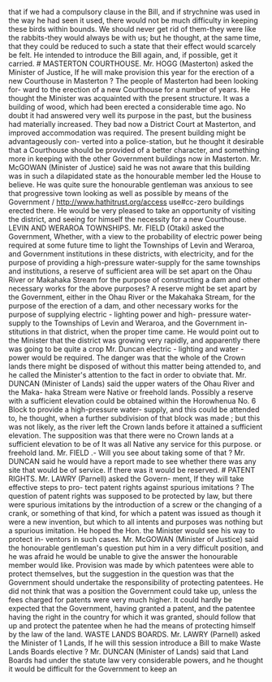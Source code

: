 that if we had a compulsory clause in the Bill, and if strychnine was used in the way he had seen it used, there would not be much difficulty in keeping these birds within bounds. We should never get rid of them-they were like the rabbits-they would always be with us; but he thought, at the same time, that they could be reduced to such a state that their effect would scarcely be felt. He intended to introduce the Bill again, and, if possible, get it carried. # MASTERTON COURTHOUSE. Mr. HOGG (Masterton) asked the Minister of Justice, If he will make provision this year for the erection of a new Courthouse in Masterton ? The people of Masterton had been looking for- ward to the erection of a new Courthouse for a number of years. He thought the Minister was acquainted with the present structure. It was a building of wood, which had been erected a considerable time ago. No doubt it had answered very well its purpose in the past, but the business had materially increased. They bad now a District Court at Masterton, and improved accommodation was required. The present building might be advantageously con- verted into a police-station, but he thought it desirable that a Courthouse should be provided of a better character, and something more in keeping with the other Government buildings now in Masterton. Mr. McGOWAN (Minister of Justice) said he was not aware that this building was in such a dilapidated state as the honourable member led the House to believe. He was quite sure the honourable gentleman was anxious to see that progressive town looking as well as possible by means of the Government / http://www.hathitrust.org/access use#cc-zero buildings erected there. He would be very pleased to take an opportunity of visiting the district, and seeing for himself the necessity for a new Courthouse. LEVIN AND WERAROA TOWNSHIPS. Mr. FIELD (Otaki) asked the Government, Whether, with a view to the probability of electric power being required at some future time to light the Townships of Levin and Weraroa, and Government institutions in these districts, with electricity, and for the purpose of providing a high-pressure water-supply for the same townships and institutions, a reserve of sufficient area will be set apart on the Ohau River or Makahaka Stream for the purpose of constructing a dam and other necessary works for the above purposes? A reserve might be set apart by the Government, either in the Ohau River or the Makahaka Stream, for the purpose of the erection of a dam, and other necessary works for the purpose of supplying electric - lighting power and high- pressure water-supply to the Townships of Levin and Weraroa, and the Government in- stitutions in that district, when the proper time came. He would point out to the Minister that the district was growing very rapidly, and apparently there was going to be quite a crop Mr. Duncan electric - lighting and water - power would be required. The danger was that the whole of the Crown lands there might be disposed of without this matter being attended to, and he called the Minister's attention to the fact in order to obviate that. Mr. DUNCAN (Minister of Lands) said the upper waters of the Ohau River and the Maka- haka Stream were Native or freehold lands. Possibly a reserve with a sufficient elevation could be obtained within the Horowhenua No. 6 Block to provide a high-pressure water- supply, and this could be attended to, he thought, when a further subdivision of that block was made ; but this was not likely, as the river left the Crown lands before it attained a sufficient elevation. The supposition was that there were no Crown lands at a sufficient elevation to be of It was all Native any service for this purpose. or freehold land. Mr. FIELD .- Will you see about taking some of that ? Mr. DUNCAN said he would have a report made to see whether there was any site that would be of service. If there was it would be reserved. # PATENT RIGHTS. Mr. LAWRY (Parnell) asked the Govern- ment, If they will take effective steps to pro- tect patent rights against spurious imitations ? The question of patent rights was supposed to be protected by law, but there were spurious imitations by the introduction of a screw or the changing of a crank, or something of that kind, for which a patent was issued as though it were a new invention, but which to all intents and purposes was nothing but a spurious imitation. He hoped the Hon. the Minister would see his way to protect in- ventors in such cases. Mr. McGOWAN (Minister of Justice) said the honourable gentleman's question put him in a very difficult position, and he was afraid he would be unable to give the answer the honourable member would like. Provision was made by which patentees were able to protect themselves, but the suggestion in the question was that the Government should undertake the responsibility of protecting patentees. He did not think that was a position the Government could take up, unless the fees charged for patents were very much higher. It could hardly be expected that the Government, having granted a patent, and the patentee having the right in the country for which it was granted, should follow that up and protect the patentee when he had the means of protecting himself by the law of the land. WASTE LANDS BOARDS. Mr. LAWRY (Parnell) asked the Minister of 1 Lands, If he will this session introduce a Bill to make Waste Lands Boards elective ? Mr. DUNCAN (Minister of Lands) said that Land Boards had under the statute law very considerable powers, and he thought it would be difficult for the Government to keep an 